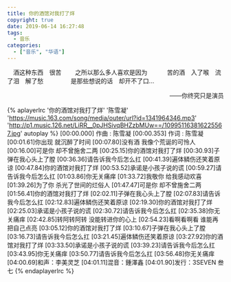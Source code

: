 ```yaml
---
title: 你的酒馆对我打了烊
copyright: true
date: 2019-06-14 16:27:48
tags:
  - 音乐
categories:
  - ["音乐", "华语"]
---
```


&emsp;酒这种东西&emsp;很苦
&emsp;&emsp;之所以那么多人喜欢是因为
&emsp;&emsp;&emsp;苦的酒&emsp;入了喉&emsp;流了泪&emsp;解了愁
&emsp;&emsp;&emsp;&emsp; 是那些想说的话&emsp;却开不了口...

<p align='right'>——你终究只是演员</p>

{% aplayerlrc '你的酒馆对我打了烊' '陈雪凝' 'https://music.163.com/song/media/outer/url?id=1341964346.mp3' 'http://p1.music.126.net/LiRR__0pJHSivqBHZzbMUw==/109951163816225567.jpg' autoplay %}
[00:00.000] 作曲 : 陈雪凝
[00:00.353] 作词 : 陈雪凝
[00:01.61]你出现 就沉醉了时间
[00:07.80]没有酒 我像个荒诞的可怜人
[00:16.00]可是你 却不曾施舍二两
[00:25.15]你的酒馆对我打了烊
[00:30.93]子弹在我心头上了膛
[00:36.36]请告诉我今后怎么扛
[00:41.39]遍体鳞伤还笑着原谅
[00:47.84]你的酒馆对我打了烊
[00:53.52]承诺是小孩子说的谎
[00:59.27]请告诉我今后怎么扛
[01:03.86]你无关痛痒
[01:33.72]我敬你 给我感动欢喜
[01:39.26]为了你 杀光了世间的烂俗人
[01:47.47]可是你 却不曾施舍二两
[01:56.41]你的酒馆对我打了烊
[02:02.11]子弹在我心头上了膛
[02:07.83]请告诉我今后怎么扛
[02:12.83]遍体鳞伤还笑着原谅
[02:19.30]你的酒馆对我打了烊
[02:25.03]承诺是小孩子说的谎
[02:30.72]请告诉我今后怎么扛
[02:35.38]你无关痛痒
[02:42.85]转阿转阿转 没能转进你的心上
[02:54.23]看啊看啊看 谁能再把自己点亮
[03:05.12]你的酒馆对我打了烊
[03:10.67]子弹在我心头上了膛
[03:16.73]请告诉我今后怎么扛
[03:21.45]遍体鳞伤还笑着原谅
[03:27.92]你的酒馆对我打了烊
[03:33.50]承诺是小孩子说的谎
[03:39.23]请告诉我今后怎么扛
[03:43.95]你无关痛痒
[03:50.77]请告诉我今后怎么扛
[03:56.48]你无关痛痒
[04:00.69]和声：李美灵芝
[04:01.11]混音：鍾澤鑫
[04:01.90]发行：3SEVEN 叁七
{% endaplayerlrc %}
